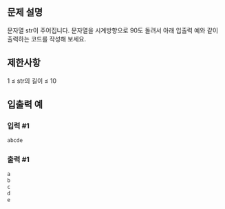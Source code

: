 ## 문제 설명
문자열 str이 주어집니다.
문자열을 시계방향으로 90도 돌려서 아래 입출력 예와 같이 출력하는 코드를 작성해 보세요.

## 제한사항
1 ≤ str의 길이 ≤ 10

## 입출력 예
### 입력 #1
```python
abcde
```
### 출력 #1
```python
a
b
c
d
e
```
